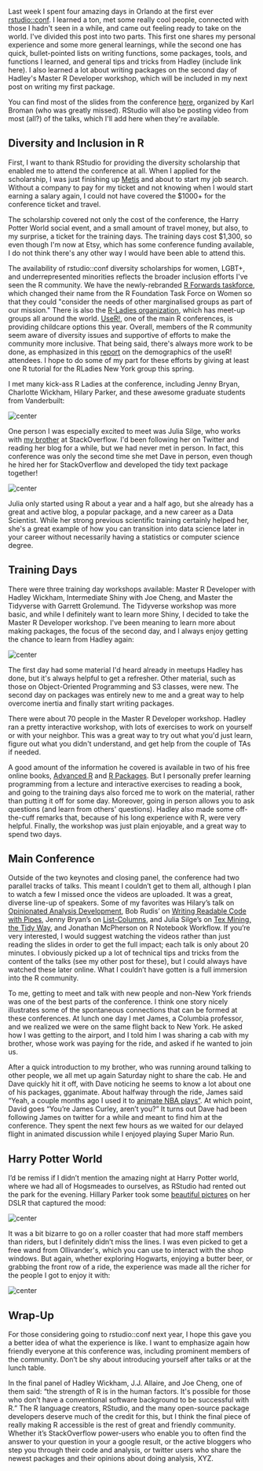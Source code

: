 Last week I spent four amazing days in Orlando at the first ever [rstudio::conf](https://www.rstudio.com/conference/). I learned a ton, met some really cool people, connected with those I hadn't seen in a while, and came out feeling ready to take on the world. I've divided this post into two parts. This first one shares my personal experience and some more general learnings, while the second one has quick, bullet-pointed lists on writing functions, some packages, tools, and functions I learned, and general tips and tricks from Hadley (include link here). I also learned a lot about writing packages on the second day of Hadley's Master R Developer workshop, which will be included in my next post on writing my first package.

You can find most of the slides from the conference [here](https://github.com/kbroman/RStudioConf2017Slides), organized by Karl Broman (who was greatly missed). RStudio will also be posting video from most (all?) of the talks, which I'll add here when they're available. 

## Diversity and Inclusion in R
First, I want to thank RStudio for providing the diversity scholarship that enabled me to attend the conference at all. When I applied for the scholarship, I was just finishing up [Metis](http://www.thisismetis.com/data-science-bootcamps) and about to start my job search. Without a company to pay for my ticket and not knowing when I would start earning a salary again, I could not have covered the $1000+ for the conference ticket and travel. 

The scholarship covered not only the cost of the conference, the Harry Potter World social event, and a small amount of travel money, but also, to my surprise, a ticket for the training days. The training days cost $1,300, so even though I'm now at Etsy, which has some conference funding available, I do not think there's any other way I would have been able to attend this. 

The availability of rstudio::conf diversity scholarships for women, LGBT+, and underrepresented minorities reflects the broader inclusion efforts I've seen the R community. We have the newly-rebranded [R Forwards taskforce](http://forwards.github.io/), which changed their name from the R Foundation Task Force on Women so that they could "consider the needs of other marginalised groups as part of our mission." There is also the [R-Ladies organization](https://rladies.org/), which has meet-up groups all around the world. [UseR!](http://www.user2017.brussels/), one of the main R conferences, is providing childcare options this year. Overall, members of the R community seem aware of diversity issues and supportive of efforts to make the community more inclusive. That being said, there's always more work to be done, as emphasized in this [report](https://forwards.github.io/blog/2017/01/13/mapping-users/) on the demographics of the useR! attendees. I hope to do some of my part for these efforts by giving at least one R tutorial for the RLadies New York group this spring. 

I met many kick-ass R Ladies at the conference, including Jenny Bryan, Charlotte Wickham, Hilary Parker, and these awesome graduate students from Vanderbuilt: 

![center](https://github.com/robinsones/robinsones.github.io/blob/rstudioconf-draft-post/images/Harry_Potter_Shirts.png)

One person I was especially excited to meet was Julia Silge, who works with [my brother](varianceexplained.org) at StackOverflow. I'd been following her on Twitter and reading her blog for a while, but we had never met in person. In fact, this conference was only the second time she met Dave in person, even though he hired her for StackOverflow and developed the tidy text package together! 

![center](https://github.com/robinsones/robinsones.github.io/blob/master/images/Julia_tweet.png)

Julia only started using R about a year and a half ago, but she already has a great and active blog, a popular package, and a new career as a Data Scientist. While her strong previous scientific training certainly helped her, she's a great example of how you can transition into data science later in your career without necessarily having a statistics or computer science degree.

## Training Days

There were three training day workshops available: Master R Developer with Hadley Wickham, Intermediate Shiny with Joe Cheng, and Master the Tidyverse with Garrett Grolemund. The Tidyverse workshop was more basic, and while I definitely want to learn more Shiny, I decided to take the Master R Developer workshop. I've been meaning to learn more about making packages, the focus of the second day, and I always enjoy getting the chance to learn from Hadley again: 

![center](https://github.com/robinsones/robinsones.github.io/blob/master/images/Hadley_learning.png)

The first day had some material I'd heard already in meetups Hadley has done, but it's always helpful to get a refresher. Other material, such as those on Object-Oriented Programming and S3 classes, were new. The second day on packages was entirely new to me and a great way to help overcome inertia and finally start writing packages. 

There were about 70 people in the Master R Developer workshop. Hadley ran a pretty interactive workshop, with lots of exercises to work on yourself or with your neighbor. This was a great way to try out what you'd just learn, figure out what you didn't understand, and get help from the couple of TAs if needed. 

A good amount of the information he covered is available in two of his free online books, [Advanced R](http://adv-r.had.co.nz/) and [R Packages](http://r-pkgs.had.co.nz/). But I personally prefer learning programming from a lecture and interactive exercises to reading a book, and going to the training days also forced me to work on the material, rather than putting it off for some day. Moreover, going in person allows you to ask questions (and learn from others' questions). Hadley also made some off-the-cuff remarks that, because of his long experience with R, were very helpful. Finally, the workshop was just plain enjoyable, and a great way to spend two days. 

## Main Conference 

Outside of the two keynotes and closing panel, the conference had two parallel tracks of talks. This meant I couldn’t get to them all, although I plan to watch a few I missed once the videos are uploaded. It was a great, diverse line-up of speakers. Some of my favorites was Hilary’s talk on [Opinionated Analysis Development](http://www.slideshare.net/hilaryparker/opinionated-analysis-development), Bob Rudis’ on [Writing Readable Code with Pipes](https://github.com/hrbrmstr/rstudioconf2017#readme), Jenny Bryan’s on [List-Columns](https://speakerdeck.com/jennybc/putting-square-pegs-in-round-holes-using-list-cols-in-your-dataframe), and Julia Silge’s on [Tex Mining, the Tidy Way](https://speakerdeck.com/juliasilge/text-mining-the-tidy-way), and Jonathan McPherson on R Notebook Workflow. If you’re very interested, I would suggest watching the videos rather than just reading the slides in order to get the full impact; each talk is only about 20 minutes. I obviously picked up a lot of technical tips and tricks from the content of the talks (see my other post for these), but I could always have watched these later online. What I couldn’t have gotten is a full immersion into the R community. 

To me, getting to meet and talk with new people and non-New York friends was one of the best parts of the conference. I think one story nicely illustrates some of the spontaneous connections that can be formed at these conferences. At lunch one day I met James, a Columbia professor, and we realized we were on the same flight back to New York. He asked how I was getting to the airport, and I told him I was sharing a cab with my brother, whose work was paying for the ride, and asked if he wanted to join us. 

After a quick introduction to my brother, who was running around talking to other people, we all met up again Saturday night to share the cab. He and Dave quickly hit it off, with Dave noticing he seems to know a lot about one of his packages, gganimate. About halfway through the ride, James said “Yeah, a couple months ago I used it to [animate NBA plays”](https://twitter.com/revodavid/status/771747696617160704). At which point, David goes “You’re James Curley, aren’t you?” It turns out Dave had been following James on twitter for a while and meant to find him at the conference. They spent the next few hours as we waited for our delayed flight in animated discussion while I enjoyed playing Super Mario Run. 

## Harry Potter World

I’d be remiss if I didn’t mention the amazing night at Harry Potter world, where we had all of Hogsmeades to ourselves, as RStudio had rented out the park for the evening. Hillary Parker took some [beautiful pictures](https://photos.google.com/share/AF1QipOe6Ypp_WLkOcBJQzxXhOY2RNelv8w57eR285pZuDvBxedg1liRCvaijNJsqgLeWw?key=WFNTVUNyRnlsOTlaVkpqS1pibFFhUE82MlVBTnVB) on her DSLR that captured the mood: 

![center](https://github.com/robinsones/robinsones.github.io/blob/rstudioconf-draft-post/images/HP_image1.JPG)

It was a bit bizarre to go on a roller coaster that had more staff members than riders, but I definitely didn’t miss the lines. I was even picked to get a free wand from Ollivander's, which you can use to interact with the shop windows. But again, whether exploring Hogwarts, enjoying a butter beer, or grabbing the front row of a ride, the experience was made all the richer for the people I got to enjoy it with: 

![center](https://github.com/robinsones/robinsones.github.io/blob/rstudioconf-draft-post/images/Group_HP_pic.JPG)


## Wrap-Up

For those considering going to rstudio::conf next year, I hope this gave you a better idea of what the experience is like. I want to emphasize again how friendly everyone at this conference was, including prominent members of the community. Don’t be shy about introducing yourself after talks or at the lunch table. 

In the final panel of Hadley Wickham, J.J. Allaire, and Joe Cheng, one of them said: “the strength of R is in the human factors. It's possible for those who don’t have a conventional software background to be successful with R.” The R language creators, RStudio, and the many open-source package developers deserve much of the credit for this, but I think the final piece of really making R accessible is the rest of great and friendly community. Whether it’s StackOverflow power-users who enable you to often find the answer to your question in your a google result, or the active bloggers who step you through their code and analysis, or twitter users who share the newest packages and their opinions about doing analysis, XYZ.  
